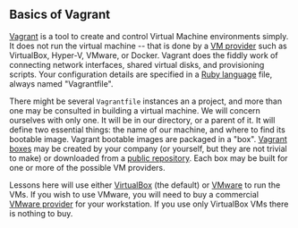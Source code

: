 ## Basics of Vagrant

[Vagrant](https://www.vagrantup.com/) is a tool to create and control Virtual Machine
environments simply. It does not run the virtual machine -- that is done by a 
[VM provider]() such as VirtualBox, Hyper-V, VMware, or Docker. 
Vagrant does the fiddly work of connecting network interfaces, shared
virtual disks, and provisioning scripts. Your configuration details are specified
in a [Ruby language](https://www.ruby-lang.org/en/) file, always named "Vagrantfile".

There might be several `Vagrantfile` instances an a project, and more than one
may be consulted in building a virtual machine. We will concern ourselves with
only one. It will be in our directory, or a parent of it.  It will define two
essential things: the name of our machine, and where to find its bootable image.
Vagrant bootable images are packaged in a "box". 
[Vagrant boxes](https://www.vagrantup.com/docs/boxes.html) may be created
by your company (or yourself, but they are not trivial to make) or downloaded from
a [public repository](https://app.vagrantup.com/boxes/search).  Each box may be
built for one or more of the possible VM providers.

Lessons here will use either [VirtualBox](https://www.virtualbox.org/) (the default)
or [VMware](https://www.vmware.com/) to run the VMs. If you wish to use VMware,
you will need to buy a commercial [VMware provider](https://www.vagrantup.com/docs/vmware/)
for your workstation. If you use only VirtualBox VMs there is nothing to buy.



